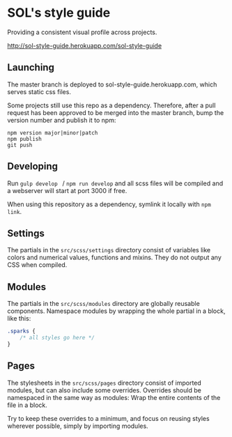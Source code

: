 # SOL's style guide
Providing a consistent visual profile across projects.

http://sol-style-guide.herokuapp.com/sol-style-guide

## Launching
The master branch is deployed to sol-style-guide.herokuapp.com, which serves
  static css files.

Some projects still use this repo as a dependency. Therefore, after a pull
  request has been approved to be merged into the master branch, bump the
  version number and publish it to npm:

    npm version major|minor|patch
    npm publish
    git push

## Developing
Run `gulp develop ` / `npm run develop` and all scss files will be compiled and
  a webserver will start at port 3000 if free.

When using this repository as a dependency, symlink it locally with `npm link`.

## Settings

The partials in the `src/scss/settings` directory consist of variables like
  colors and numerical values, functions and mixins. They do not output any CSS
  when compiled.

## Modules

The partials in the `src/scss/modules` directory are globally reusable components.
  Namespace modules by wrapping the whole partial in a block, like this:

```scss
.sparks {
    /* all styles go here */
}
```

## Pages
The stylesheets in the `src/scss/pages` directory consist of imported modules,
  but can also include some overrides. Overrides should be namespaced in the
  same way as modules: Wrap the entire contents of the file in a block.

Try to keep these overrides to a minimum, and focus on reusing styles wherever
  possible, simply by importing modules.
